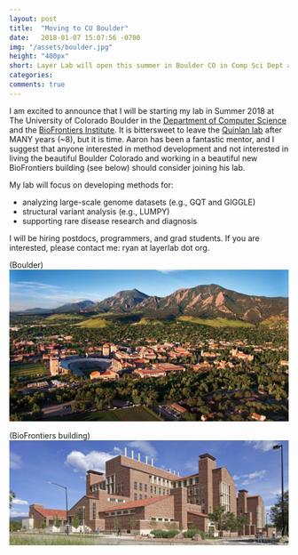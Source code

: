 ```yaml
---
layout: post
title:  "Moving to CU Boulder"
date:   2018-01-07 15:07:56 -0700
img: "/assets/boulder.jpg"
height: "400px"
short: Layer Lab will open this summer in Boulder CO in Comp Sci Dept and the BioFrontiers Institute.
categories: 
comments: true
---
```


I am excited to announce that I will be starting my lab in Summer 2018 at The
University of Colorado Boulder in the [Department of Computer
Science](https://www.colorado.edu/cs/) and the [BioFrontiers
Institute](https://www.colorado.edu/biofrontiers/). It is bittersweet to leave
the [Quinlan lab](http://quinlanlab.org/) after MANY years (~8), but it is
time.  Aaron has been a fantastic mentor, and I suggest that anyone interested
in method development and not interested in living the beautiful Boulder
Colorado and working in a beautiful new BioFrontiers building (see below)
should consider joining his lab. 

My lab will focus on developing methods for:
- analyzing large-scale genome datasets (e.g., GQT and GIGGLE)
- structural variant analysis (e.g., LUMPY)
- supporting rare disease research and diagnosis

I will be hiring postdocs, programmers, and grad students. If you are
interested, please contact me: ryan at layerlab dot org.

(Boulder)
![Boulder](/assets/boulder.jpg)

(BioFrontiers building)
![Boulder](/assets/biofrontiers_building.jpg)

